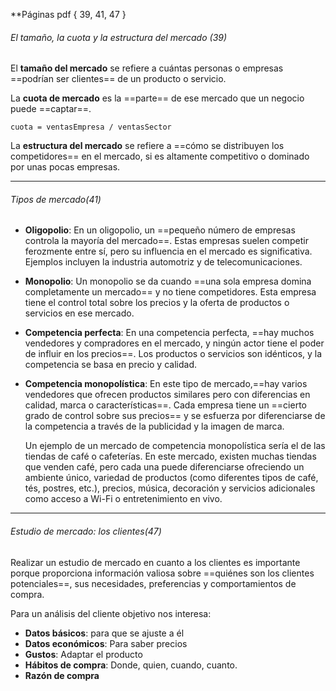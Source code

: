 **Páginas pdf {
	39, 41, 47
	}


###### El tamaño, la cuota y la estructura del mercado (39)

El **tamaño del mercado** se refiere a cuántas personas o empresas ==podrían ser clientes== de un producto o servicio.


La **cuota de mercado** es la ==parte== de ese mercado que un negocio puede ==captar==.  

	cuota = ventasEmpresa / ventasSector


La **estructura del mercado** se refiere a ==cómo se distribuyen los competidores== en el mercado, si es altamente competitivo o dominado por unas pocas empresas.

_______________
###### Tipos de mercado(41)

- **Oligopolio**: En un oligopolio, un ==pequeño número de empresas controla la mayoría del mercado==. Estas empresas suelen competir ferozmente entre sí, pero su influencia en el mercado es significativa. Ejemplos incluyen la industria automotriz y de telecomunicaciones.
    
- **Monopolio**: Un monopolio se da cuando ==una sola empresa domina completamente un mercado== y no tiene competidores. Esta empresa tiene el control total sobre los precios y la oferta de productos o servicios en ese mercado.
    
- **Competencia perfecta**: En una competencia perfecta, ==hay muchos vendedores y compradores en el mercado, y ningún actor tiene el poder de influir en los precios==. Los productos o servicios son idénticos, y la competencia se basa en precio y calidad.
    
- **Competencia monopolística**: En este tipo de mercado,==hay varios vendedores que ofrecen productos similares pero con diferencias en calidad, marca o características==. Cada empresa tiene un ==cierto grado de control sobre sus precios== y se esfuerza por diferenciarse de la competencia a través de la publicidad y la imagen de marca.

	Un ejemplo de un mercado de competencia monopolística sería el de las tiendas de café o cafeterías. En este mercado, existen muchas tiendas que venden café, pero cada una puede diferenciarse ofreciendo un ambiente único, variedad de productos (como diferentes tipos de café, tés, postres, etc.), precios, música, decoración y servicios adicionales como acceso a Wi-Fi o entretenimiento en vivo.

______________________________________
###### Estudio de mercado: los clientes(47)

Realizar un estudio de mercado en cuanto a los clientes es importante porque proporciona información valiosa sobre ==quiénes son los clientes potenciales==, sus necesidades, preferencias y comportamientos de compra.

Para un análisis del cliente objetivo nos interesa:
- **Datos básicos**: para que se ajuste a él
- **Datos económicos**: Para saber precios
- **Gustos**: Adaptar el producto
- **Hábitos de compra**: Donde, quien, cuando, cuanto.
- **Razón de compra**